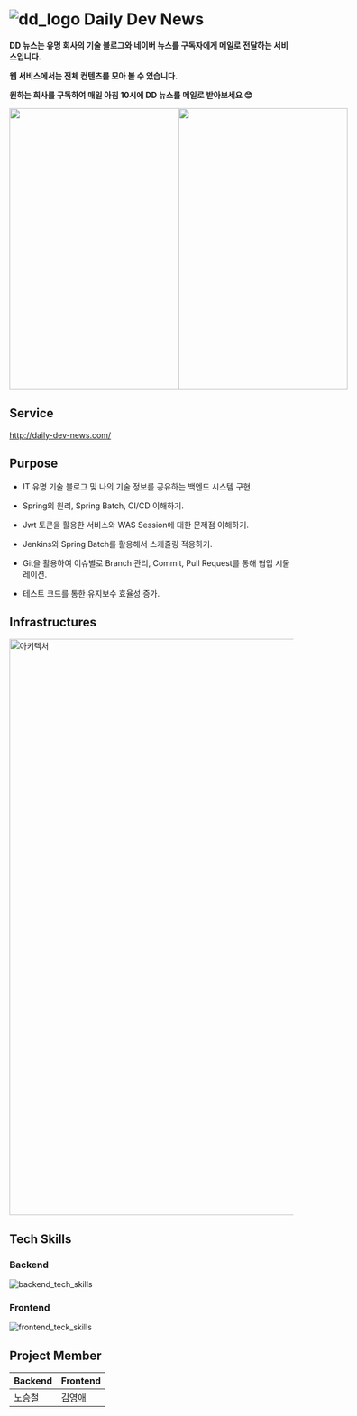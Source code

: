 # ![dd_logo](https://github.com/TEAM-KN/daily_dev_back/assets/51324045/90e640de-94c1-4df0-b51c-ddd28d555d0d) Daily Dev News
**DD 뉴스는 유명 회사의 기술 블로그와 네이버 뉴스를 구독자에게 메일로 전달하는 서비스입니다.**

**웹 서비스에서는 전체 컨텐츠를 모아 볼 수 있습니다.**
  
**원하는 회사를 구독하여 매일 아침 10시에 DD 뉴스를 메일로 받아보세요 😊**  

<div style="display: flex">
<img src="https://user-images.githubusercontent.com/51324045/227776120-a20614dc-a7ee-42ee-af2a-ffae34c6784b.gif" width="300" height="500"/>

<img src="https://user-images.githubusercontent.com/51324045/227776270-bcefe171-7077-49b3-8801-83a8cbd4d2c4.gif" width="300" height="500"/>
</div>

## Service 
http://daily-dev-news.com/

## Purpose
  * IT 유명 기술 블로그 및 나의 기술 정보를 공유하는 백엔드 시스템 구현.
    
  * Spring의 원리, Spring Batch, CI/CD 이해하기.
    
  * Jwt 토큰을 활용한 서비스와 WAS Session에 대한 문제점 이해하기.
    
  * Jenkins와 Spring Batch를 활용해서 스케줄링 적용하기.
    
  * Git을 활용하여 이슈별로 Branch 관리, Commit, Pull Request를 통해 협업 시물레이션.
    
  * 테스트 코드를 통한 유지보수 효율성 증가.  

## Infrastructures
<img width="1023" alt="아키텍처" src="https://github.com/TEAM-KN/daily_dev_back/assets/51324045/66bbd013-4ed9-4d73-b9a5-92b08cd57635">

## Tech Skills
### Backend
  ![backend_tech_skills](https://github.com/TEAM-KN/daily_dev_back/assets/51324045/e4c4be9e-aad7-4b16-804d-aaf4980825d1)

    
### Frontend
  ![frontend_teck_skills](https://github.com/TEAM-KN/daily_dev_back/assets/51324045/9ad25ec6-2b74-4795-944a-ac299ce5a60c)

 
## Project Member
|Backend|Frontend|
|------|------|
|[노승철](https://github.com/stc9606)|[김영애](https://github.com/kkomyoung)|
